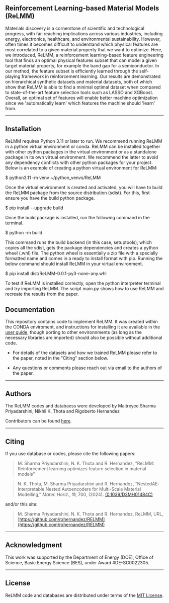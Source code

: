 Reinforcement Learning-based Material Models (ReLMM)
----------------

Materials discovery is a cornerstone of scientific 
and technological progress,
with far-reaching implications across various industries, 
including energy,
electronics, healthcare, and environmental sustainability.
However, often times it becomes difficult to understand which 
physical features
are most correlated to a given material property 
that we want to optimize.
Here, we introduced, ReLMM, a 
reinforcement learning-based feature engineering 
tool that finds an optimal physical features subset that can model a given target material property, 
for example the band gap for a semiconductor.
In our method, the feature subset is efficiently
learned through the self-playing framework
in reinforcement learning. 
Our results are demonstrated on hierarchical 
synthetic datasets and material datasets,
both of which show that ReLMM is able to 
find a minimal optimal dataset when compared to 
state-of-the-art feature selection tools such as 
LASSO and XGBoost.
Overall, an optimal set of features will enable 
better machine optimization
since we 'automatically learn' which 
features the machine should 'learn' from.

<hr>

Installation
----------------

ReLMM requires Python 3.11 or later to run.
We recommend running ReLMM in a python 
virtual environment or conda. ReLMM can
be installed together with other python
packages in the virtual environment or 
as a standalone package in its own 
virtual environment. We recommend the latter
to avoid any dependency conflicts with other
python packages for your project. Below is
an example of creating a python virtual
environment for ReLMM:

$ python3.11 -m venv ~/python_venvs/ReLMM

Once the virtual environment is created
and activated, you will have to build the 
ReLMM package from the source distribution (sdist). 
For this, first ensure you have the build python package.

$ pip install --upgrade build

Once the build package is installed, run 
the following command in the terminal.

$ python -m build

This command runs the build backend 
(in this case, setuptools), which copies all the 
sdist, gets the package dependencies and creates
a python wheel (.whl) file. The python wheel is 
essentially a zip file with a specially formatted
name and comes in a ready to install format with
pip. Running the below command should install
ReLMM in your virtual environment.

$ pip install dist/ReLMM-0.0.1-py3-none-any.whl

To test if ReLMM is installed correctly, open
the python interpreter terminal and try importing
ReLMM. The script main.py shows how to use ReLMM 
and recreate the results from the paper.

Documentation
----------------

This repository contains code to implement ReLMM. It 
was created within the CONDA enviroment, and instructions 
for installing it are available in the 
[user guide](https://github.com/rxhernandez/ReLMM/blob/main/user_guide.md), 
though porting to other environnments (as long as the necessary
libraries are imported) should also be possible without additional
code.

* For details of the datasets and how we trained ReLMM 
please refer to the paper, noted in the "Citing" section below.

* Any questions or comments please reach out via email
to the authors of the paper.


<hr>

Authors
----------------

The ReLMM codes and databaess were developed by Maitreyee Sharma Priyadarshini, Nikhil K. Thota and Rigoberto Hernandez

Contributors can be found [here](https://github.com/rxhernandez/RELMM/graphs/contributors).

<hr>

Citing
----------------

If you use database or codes, please cite the following papers:

>M. Sharma Priyadarshini, N. K. Thota and R. Hernandez, “ReLMM: Reinforcement learning optimizes feature selection in material models"

>N. K. Thota, M. Sharma Priyadarshini and R. Hernandez, “NestedAE: Interpretable Nested Autoencoders for Multi-Scale Material Modelling,” _Mater. Horiz._, **11**, 700, (2024). [(0.1039/D3MH01484C)](http://doi.org/10.1039/D3MH01484C)

and/or this site:

>M. Sharma Priyadarshini, N. K. Thota and R. Hernandez, ReLMM, URL, [https://github.com/rxhernandez/RELMM](https://github.com/rxhernandez/RELMM)

<hr>

Acknowledgment
----------------

This work was supported by 
the Department of Energy (DOE), Office of Science, Basic Energy Science (BES), under Award #DE-SC0022305.


<hr>

License
----------------

ReLMM code and databases are distributed under terms of the [MIT License](https://github.com/rxhernandez/RELMM/blob/main/LICENSE).

